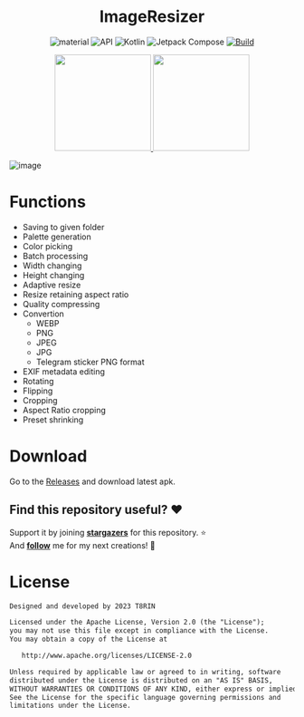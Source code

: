 
<h1 align="center">ImageResizer</h1>


<p align="center">
 <img alt="material" src="https://custom-icon-badges.demolab.com/badge/material%20you-palegreen?style=for-the-badge&logoColor=black&logo=material-you"/></a>
  <img alt="API" src="https://img.shields.io/badge/Api%2021+-50f270?logo=android&logoColor=black&style=for-the-badge"/></a>
  <img alt="Kotlin" src="https://img.shields.io/badge/Kotlin-a503fc?logo=kotlin&logoColor=white&style=for-the-badge"/></a>
  <img alt="Jetpack Compose" src="https://img.shields.io/static/v1?style=for-the-badge&message=Jetpack+Compose&color=4285F4&logo=Jetpack+Compose&logoColor=FFFFFF&label="/></a> 
  <a href="https://github.com/T8RIN/ImageResizer/actions"><img alt="Build" src="https://img.shields.io/github/actions/workflow/status/t8rin/imageresizer/android.yml?logo=github&style=for-the-badge"/></a> 
</p>

<p align="center">
  <a href="https://apt.izzysoft.de/fdroid/index/apk/ru.tech.imageresizershrinker">
    <img src="https://gitlab.com/IzzyOnDroid/repo/-/raw/master/assets/IzzyOnDroid.png" width="170"/>
  </a>
  <a href="https://f-droid.org/packages/ru.tech.imageresizershrinker">
    <img src="https://gitlab.com/fdroid/artwork/-/raw/master/badge/get-it-on-en-au.png" width="170"/>
  </a>
</p>


![image](https://user-images.githubusercontent.com/52178347/223436339-b0c6050d-df26-4f6d-914f-3d665e29f81e.png)



# Functions
- Saving to given folder
- Palette generation
- Color picking
- Batch processing
- Width changing
- Height changing
- Adaptive resize
- Resize retaining aspect ratio
- Quality compressing
- Convertion
  - WEBP
  - PNG
  - JPEG
  - JPG
  - Telegram sticker PNG format
- EXIF metadata editing
- Rotating
- Flipping
- Cropping
- Aspect Ratio cropping
- Preset shrinking

# Download
Go to the [Releases](https://github.com/t8rin/imageresizer/releases/latest) and download latest apk.


## Find this repository useful? :heart:
Support it by joining __[stargazers](https://github.com/t8rin/ImageResizer/stargazers)__ for this repository. :star: <br>
And __[follow](https://github.com/t8rin)__ me for my next creations! 🤩

# License
```xml
Designed and developed by 2023 T8RIN

Licensed under the Apache License, Version 2.0 (the "License");
you may not use this file except in compliance with the License.
You may obtain a copy of the License at

   http://www.apache.org/licenses/LICENSE-2.0

Unless required by applicable law or agreed to in writing, software
distributed under the License is distributed on an "AS IS" BASIS,
WITHOUT WARRANTIES OR CONDITIONS OF ANY KIND, either express or implied.
See the License for the specific language governing permissions and
limitations under the License.
```
